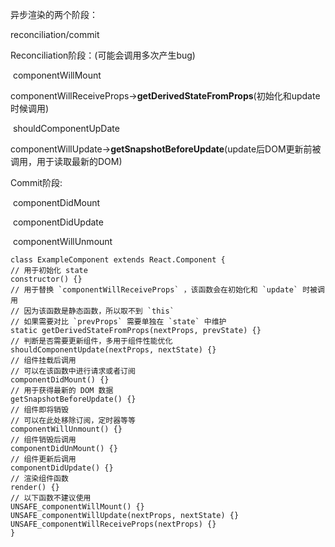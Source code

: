 异步渲染的两个阶段：

reconciliation/commit

Reconciliation阶段：(可能会调用多次产生bug)

​	componentWillMount

​	componentWillReceiveProps->**getDerivedStateFromProps**(初始化和update时候调用)

​	shouldComponentUpDate

​	componentWillUpdate->**getSnapshotBeforeUpdate**(update后DOM更新前被调用，用于读取最新的DOM)

Commit阶段:

​	componentDidMount

​	componentDidUpdate

​	componentWillUnmount

```react
class ExampleComponent extends React.Component {
// 用于初始化 state
constructor() {}
// 用于替换 `componentWillReceiveProps` ，该函数会在初始化和 `update` 时被调用
// 因为该函数是静态函数，所以取不到 `this`
// 如果需要对比 `prevProps` 需要单独在 `state` 中维护
static getDerivedStateFromProps(nextProps, prevState) {}
// 判断是否需要更新组件，多用于组件性能优化
shouldComponentUpdate(nextProps, nextState) {}
// 组件挂载后调用
// 可以在该函数中进行请求或者订阅
componentDidMount() {}
// 用于获得最新的 DOM 数据
getSnapshotBeforeUpdate() {}
// 组件即将销毁
// 可以在此处移除订阅，定时器等等
componentWillUnmount() {}
// 组件销毁后调用
componentDidUnMount() {}
// 组件更新后调用
componentDidUpdate() {}
// 渲染组件函数
render() {}
// 以下函数不建议使用
UNSAFE_componentWillMount() {}
UNSAFE_componentWillUpdate(nextProps, nextState) {}
UNSAFE_componentWillReceiveProps(nextProps) {}
}
```


